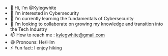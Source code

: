 - 👋 Hi, I’m @Kylegwhite
- 👀 I’m interested in Cybersecurity
- 🌱 I’m currently learning the fundamentals of Cybersecurity
- 💞️ I’m looking to collaborate on growing my knowledge and transition into the Tech Industry
- 📫 How to reach me : kylegwhite@gmail.com
- 😄 Pronouns: He/Him
- ⚡ Fun fact: I enjoy hiking

<!---
Kylegwhite/Kylegwhite is a ✨ special ✨ repository because its `README.md` (this file) appears on your GitHub profile.
You can click the Preview link to take a look at your changes.
--->
